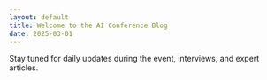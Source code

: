 ```yaml
---
layout: default
title: Welcome to the AI Conference Blog
date: 2025-03-01
---
```



<p>Stay tuned for daily updates during the event, interviews, and expert articles.</p>

